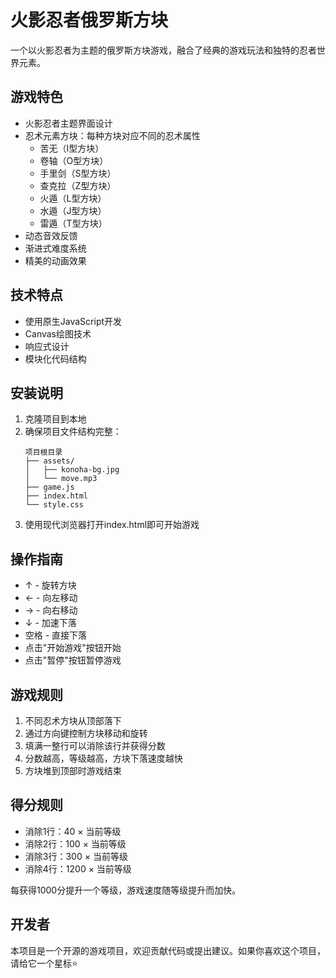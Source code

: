 # 火影忍者俄罗斯方块

一个以火影忍者为主题的俄罗斯方块游戏，融合了经典的游戏玩法和独特的忍者世界元素。

## 游戏特色

- 火影忍者主题界面设计
- 忍术元素方块：每种方块对应不同的忍术属性
  - 苦无（I型方块）
  - 卷轴（O型方块）
  - 手里剑（S型方块）
  - 查克拉（Z型方块）
  - 火遁（L型方块）
  - 水遁（J型方块）
  - 雷遁（T型方块）
- 动态音效反馈
- 渐进式难度系统
- 精美的动画效果

## 技术特点

- 使用原生JavaScript开发
- Canvas绘图技术
- 响应式设计
- 模块化代码结构

## 安装说明

1. 克隆项目到本地
2. 确保项目文件结构完整：
   ```
   项目根目录
   ├── assets/
   │   ├── konoha-bg.jpg
   │   └── move.mp3
   ├── game.js
   ├── index.html
   └── style.css
   ```
3. 使用现代浏览器打开index.html即可开始游戏

## 操作指南

- ↑ - 旋转方块
- ← - 向左移动
- → - 向右移动
- ↓ - 加速下落
- 空格 - 直接下落
- 点击"开始游戏"按钮开始
- 点击"暂停"按钮暂停游戏

## 游戏规则

1. 不同忍术方块从顶部落下
2. 通过方向键控制方块移动和旋转
3. 填满一整行可以消除该行并获得分数
4. 分数越高，等级越高，方块下落速度越快
5. 方块堆到顶部时游戏结束

## 得分规则

- 消除1行：40 × 当前等级
- 消除2行：100 × 当前等级
- 消除3行：300 × 当前等级
- 消除4行：1200 × 当前等级

每获得1000分提升一个等级，游戏速度随等级提升而加快。

## 开发者

本项目是一个开源的游戏项目，欢迎贡献代码或提出建议。如果你喜欢这个项目，请给它一个星标⭐
